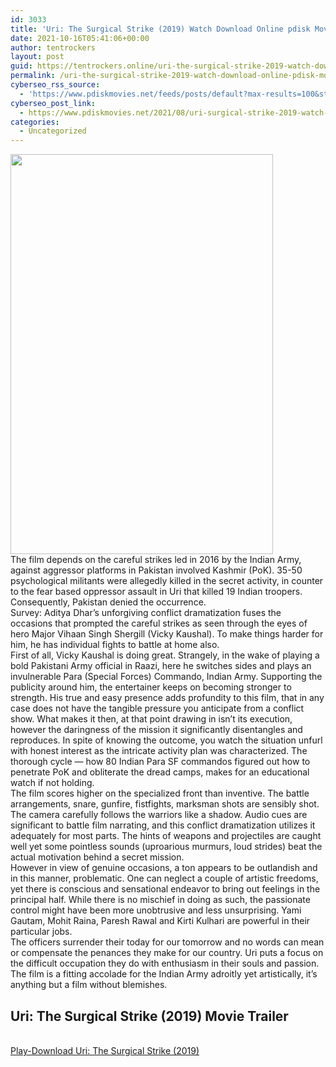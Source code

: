 ```yaml
---
id: 3033
title: 'Uri: The Surgical Strike (2019) Watch Download Online pdisk Movie'
date: 2021-10-16T05:41:06+00:00
author: tentrockers
layout: post
guid: https://tentrockers.online/uri-the-surgical-strike-2019-watch-download-online-pdisk-movie/
permalink: /uri-the-surgical-strike-2019-watch-download-online-pdisk-movie/
cyberseo_rss_source:
  - 'https://www.pdiskmovies.net/feeds/posts/default?max-results=100&start-index=801'
cyberseo_post_link:
  - https://www.pdiskmovies.net/2021/08/uri-surgical-strike-2019-watch-download.html
categories:
  - Uncategorized
---
```

<div class="separator">
  <a href="https://1.bp.blogspot.com/-ObFMAp9QfMk/YSS8bG4-LMI/AAAAAAAAAWg/lG3LECq2c0Uu93fkNdLgMU8w-qP_TJt5ACLcBGAsYHQ/s389/URI_-_New_poster.jpg" imageanchor="1"><img loading="lazy" border="0" data-original-height="389" data-original-width="255" height="640" src="https://1.bp.blogspot.com/-ObFMAp9QfMk/YSS8bG4-LMI/AAAAAAAAAWg/lG3LECq2c0Uu93fkNdLgMU8w-qP_TJt5ACLcBGAsYHQ/w420-h640/URI_-_New_poster.jpg" width="420" /></a>
</div>

<div>
  <div>
    The film depends on the careful strikes led in 2016 by the Indian Army, against aggressor platforms in Pakistan involved Kashmir (PoK). 35-50 psychological militants were allegedly killed in the secret activity, in counter to the fear based oppressor assault in Uri that killed 19 Indian troopers. Consequently, Pakistan denied the occurrence.&nbsp;
  </div>
  
  <div>
    Survey: Aditya Dhar&#8217;s unforgiving conflict dramatization fuses the occasions that prompted the careful strikes as seen through the eyes of hero Major Vihaan Singh Shergill (Vicky Kaushal). To make things harder for him, he has individual fights to battle at home also.&nbsp;
  </div>
  
  <div>
    First of all, Vicky Kaushal is doing great. Strangely, in the wake of playing a bold Pakistani Army official in Raazi, here he switches sides and plays an invulnerable Para (Special Forces) Commando, Indian Army. Supporting the publicity around him, the entertainer keeps on becoming stronger to strength. His true and easy presence adds profundity to this film, that in any case does not have the tangible pressure you anticipate from a conflict show. What makes it then, at that point drawing in isn&#8217;t its execution, however the daringness of the mission it significantly disentangles and reproduces. In spite of knowing the outcome, you watch the situation unfurl with honest interest as the intricate activity plan was characterized. The thorough cycle — how 80 Indian Para SF commandos figured out how to penetrate PoK and obliterate the dread camps, makes for an educational watch if not holding.&nbsp;
  </div>
  
  <div>
    The film scores higher on the specialized front than inventive. The battle arrangements, snare, gunfire, fistfights, marksman shots are sensibly shot. The camera carefully follows the warriors like a shadow. Audio cues are significant to battle film narrating, and this conflict dramatization utilizes it adequately for most parts. The hints of weapons and projectiles are caught well yet some pointless sounds (uproarious murmurs, loud strides) beat the actual motivation behind a secret mission.&nbsp;
  </div>
  
  <div>
    However in view of genuine occasions, a ton appears to be outlandish and in this manner, problematic. One can neglect a couple of artistic freedoms, yet there is conscious and sensational endeavor to bring out feelings in the principal half. While there is no mischief in doing as such, the passionate control might have been more unobtrusive and less unsurprising. Yami Gautam, Mohit Raina, Paresh Rawal and Kirti Kulhari are powerful in their particular jobs.&nbsp;
  </div>
  
  <div>
    The officers surrender their today for our tomorrow and no words can mean or compensate the penances they make for our country. Uri puts a focus on the difficult occupation they do with enthusiasm in their souls and passion. The film is a fitting accolade for the Indian Army adroitly yet artistically, it&#8217;s anything but a film without blemishes.
  </div>
</div>

<div>
  <h2>
    <span>Uri: The Surgical Strike (2019) Movie Trailer</span>
  </h2>
</div>

  
<a href="https://kofilink.com/1/bnYyaXhwMDAwZjdz?dn=1" onclick="window.open('https://kofilink.com/1/bnYyaXhwMDAwZjdz?dn=1','popup','width=600,height=600'); return false;" target="popup" rel="noopener"><br /> Play-Download Uri: The Surgical Strike (2019)<br /> </a>